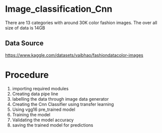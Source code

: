 # Image_classification_Cnn
There are 13 categories with around 30K color fashion images.
The over all size of data is 14GB
## Data Source
https://www.kaggle.com/datasets/vaibhao/fashiondatacolor-images
# Procedure 
1. importing required modules 
2. Creating data pipe line 
3. labelling the data through image data generator
4. Creating the Cnn Classifier using transfer learning
5. Using vgg16 pre_trained model
6. Training the model
7. Validating the model accuracy
8. saving the trained model for predictions
